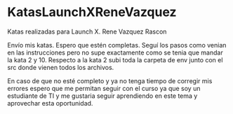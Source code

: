 # KatasLaunchXReneVazquez
Katas realizadas para Launch X. Rene Vazquez Rascon

Envío mis katas. Espero que estén completas. Seguí los pasos como venian en las instrucciones pero no supe exactamente como se tenia que mandar la kata 2 y 10.
Respecto a la kata 2 subi toda la carpeta de env junto con el src donde vienen todos los archivos.

En caso de que no esté completo y ya no tenga tiempo de corregir mis errores espero que me permitan seguir con el curso ya que soy un estudiante de TI y me gustaria
seguir aprendiendo en este tema y aprovechar esta oportunidad.
